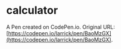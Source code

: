# calculator

A Pen created on CodePen.io. Original URL: [https://codepen.io/larrick/pen/BaoMzGX](https://codepen.io/larrick/pen/BaoMzGX).


